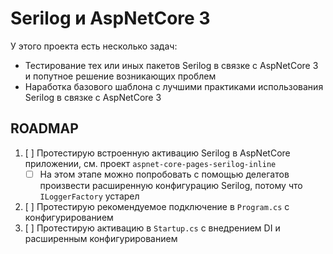 ﻿# Serilog и AspNetCore 3

У этого проекта есть несколько задач:

* Тестирование тех или иных пакетов Serilog в связке с AspNetCore 3 и попутное решение возникающих проблем
* Наработка базового шаблона с лучшими практиками использования Serilog в связке с AspNetCore 3

## ROADMAP

1. [ ] Протестирую встроенную активацию Serilog в AspNetCore приложении, см. проект `aspnet-core-pages-serilog-inline`
   * [ ] На этом этапе можно попробовать с помощью делегатов произвести расширенную конфигурацию Serilog, потому что `ILoggerFactory` устарел
2. [ ] Протестирую рекомендуемое подключение в `Program.cs` с конфигурированием
3. [ ] Протестирую активацию в `Startup.cs` с внедрением DI и расширенным конфигурированием
